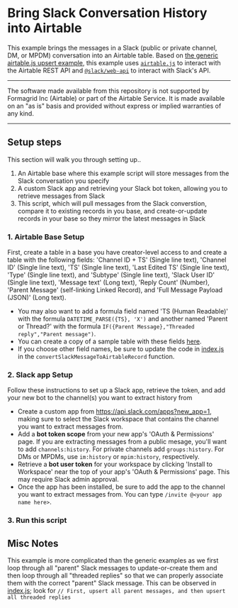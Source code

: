 # Bring Slack Conversation History into Airtable

This example brings the messages in a Slack (public or private channel, DM, or MPDM) conversation into an Airtable table. Based on [the generic airtable.js upsert example](.../../../../../javascript/using_airtable.js/), this example uses [`airtable.js`](https://github.com/airtable/airtable.js) to interact with the Airtable REST API and [`@slack/web-api`](https://slack.dev/node-slack-sdk/web-api) to interact with Slack's API.

---

The software made available from this repository is not supported by Formagrid Inc (Airtable) or part of the Airtable Service. It is made available on an "as is" basis and provided without express or implied warranties of any kind.

---

## Setup steps

This section will walk you through setting up..
1. An Airtable base where this example script will store messages from the Slack conversation you specify
2. A custom Slack app and retrieving your Slack bot token, allowing you to retrieve messages from Slack
3. This script, which will pull messages from the Slack converstion, compare it to existing records in you base, and create-or-update records in your base so they mirror the latest messages in Slack

### 1. Airtable Base Setup
First, create a table in a base you have creator-level access to and create a table with the following fields: 'Channel ID + TS' (Single line text), 'Channel ID' (Single line text), 'TS' (Single line text), 'Last Edited TS' (Single line text), 'Type' (Single line text), and 'Subtype' (Single line text), 'Slack User ID' (Single line text), 'Message text' (Long text), 'Reply Count' (Number), 'Parent Message' (self-linking Linked Record), and 'Full Message Payload (JSON)' (Long text).

- You may also want to add a formula field named 'TS (Human Readable)' with the formula `DATETIME_PARSE({TS}, 'X')` and another named 'Parent or Thread?' with the formula `IF({Parent Message},"Threaded reply","Parent message")`.
- You can create a copy of a sample table with these fields [here](https://airtable.com/shrB2653wGPc4KwoZ).
- If you choose other field names, be sure to update the code in [index.js](./index.js) in the `convertSlackMessageToAirtableRecord` function.

### 2. Slack app Setup
Follow these instructions to set up a Slack app, retrieve the token, and add your new bot to the channel(s) you want to extract history from

- Create a custom app from https://api.slack.com/apps?new_app=1, making sure to select the Slack workspace that contains the channel you want to extract messages from.
- Add a **bot token scope** from your new app's 'OAuth & Permissions' page. If you are extracting messages from a public mesage, you'll want to add `channels:history`. For private channels add `groups:history`. For DMs or MPDMs, use `im:history` or `mpim:history`, respectively. 
- Retrieve a **bot user token** for your workspace by clicking 'Install to Workspace' near the top of your app's 'OAuth & Permissions' page. This may require Slack admin approval.
- Once the app has been installed, be sure to add the app to the channel you want to extract messages from. You can type `/invite @<your app name here>`.

### 3. Run this script


## Misc Notes

This example is more complicated than the generic examples as we first loop through all "parent" Slack messages to update-or-create them and then loop through all "threaded replies" so that we can properly associate them with the correct "parent" Slack message. This can be observed in [index.js](./index.js); look for `// First, upsert all parent messages, and then upsert all threaded replies`
